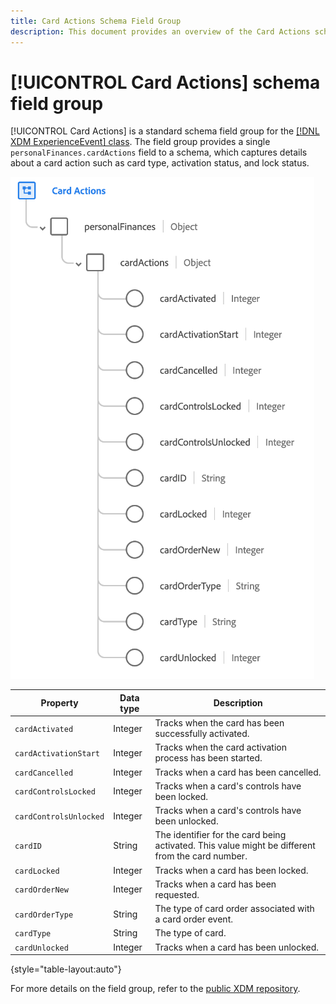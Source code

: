```yaml
---
title: Card Actions Schema Field Group
description: This document provides an overview of the Card Actions schema field group.
---
```

# [!UICONTROL Card Actions] schema field group

[!UICONTROL Card Actions] is a standard schema field group for the [[!DNL XDM ExperienceEvent] class](../../classes/experienceevent.md). The field group provides a single `personalFinances.cardActions` field to a schema, which captures details about a card action such as card type, activation status, and lock status.

![](../../images/field-groups/card-actions.png)

| Property | Data type | Description |
| --- | --- | --- |
| `cardActivated` | Integer | Tracks when the card has been successfully activated. |
| `cardActivationStart` | Integer | Tracks when the card activation process has been started. |
| `cardCancelled` | Integer | Tracks when a card has been cancelled. |
| `cardControlsLocked` | Integer | Tracks when a card's controls have been locked. |
| `cardControlsUnlocked` | Integer | Tracks when a card's controls have been unlocked. |
| `cardID` | String | The identifier for the card being activated. This value might be different from the card number. |
| `cardLocked` | Integer | Tracks when a card has been locked. |
| `cardOrderNew` | Integer | Tracks when a card has been requested. |
| `cardOrderType` | String | The type of card order associated with a card order event.|
| `cardType` | String | The type of card. |
| `cardUnlocked` | Integer | Tracks when a card has been unlocked. |

{style="table-layout:auto"}

For more details on the field group, refer to the [public XDM repository](https://github.com/adobe/xdm/blob/master/docs/reference/fieldgroups/experience-event/experienceevent-card-actions.schema.json).
